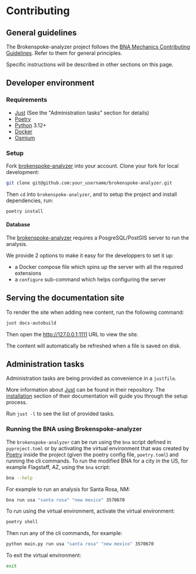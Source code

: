 # Contributing

## General guidelines

The Brokenspoke-analyzer project follows the
[BNA Mechanics Contributing Guidelines](https://peopleforbikes.github.io/contributing/).
Refer to them for general principles.

Specific instructions will be described in other sections on this page.

## Developer environment

### Requirements

- [Just] (See the "Administration tasks" section for details)
- [Poetry]
- [Python] 3.12+
- [Docker]
- [Osmium]

### Setup

Fork [brokenspoke-analyzer] into your account. Clone your fork for local
development:

```bash
git clone git@github.com:your_username/brokenspoke-analyzer.git
```

Then `cd` into `brokenspoke-analyzer`, and to setup the project and install
dependencies, run:

```bash
poetry install
```

#### Database

The [brokenspoke-analyzer] requires a PosgreSQL/PostGIS server to run the
analysis.

We provide 2 options to make it easy for the developpers to set it up:

- a Docker compose file which spins up the server with all the required
  extensions
- a `configure` sub-command which helps configuring the server

## Serving the documentation site

To render the site when adding new content, run the following command:

```bash
just docs-autobuild
```

Then open the <http://127.0.0.1:1111> URL to view the site.

The content will automatically be refreshed when a file is saved on disk.

## Administration tasks

Administration tasks are being provided as convenience in a `justfile`.

More information about [Just] can be found in their repository. The
[installation](https://github.com/casey/just#installation) section of their
documentation will guide you through the setup process.

Run `just -l` to see the list of provided tasks.

[just]: https://github.com/casey/just
[poetry]: https://python-poetry.org/
[python]: https://www.python.org/downloads/
[docker]: https://www.docker.com/get-started/
[osmium]: https://osmcode.org/osmium-tool/

### Running the BNA using Brokenspoke-analyzer

The `brokenspoke-analyzer` can be run using the `bna` script defined in
`pyproject.toml` or by activating the virtual environment that was created by
[Poetry] inside the project (given the poetry config file, `poetry.toml`) and
running the cli commands. To run the modified BNA for a city in the US, for
example Flagstaff, AZ, using the `bna` script:

```bash
bna --help
```

For example to run an analysis for Santa Rosa, NM:

```bash
bna run usa "santa rosa" "new mexico" 3570670
```

To run using the virtual environment, activate the virtual environment:

```bash
poetry shell
```

Then run any of the cli commands, for example:

```bash
python main.py run usa "santa rosa" "new mexico" 3570670
```

To exit the virtual environment:

```bash
exit
```

[brokenspoke-analyzer]: https://github.com/PeopleForBikes/brokenspoke-analyzer

